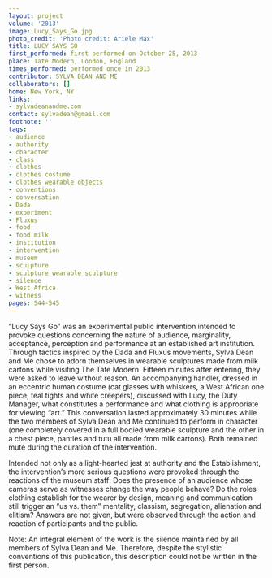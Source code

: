 ```yaml
---
layout: project
volume: '2013'
image: Lucy_Says_Go.jpg
photo_credit: 'Photo credit: Ariele Max'
title: LUCY SAYS GO
first_performed: first performed on October 25, 2013
place: Tate Modern, London, England
times_performed: performed once in 2013
contributor: SYLVA DEAN AND ME
collaborators: []
home: New York, NY
links:
- sylvadeanandme.com
contact: sylvadean@gmail.com
footnote: ''
tags:
- audience
- authority
- character
- class
- clothes
- clothes costume
- clothes wearable objects
- conventions
- conversation
- Dada
- experiment
- Fluxus
- food
- food milk
- institution
- intervention
- museum
- sculpture
- sculpture wearable sculpture
- silence
- West Africa
- witness
pages: 544-545
---
```


“Lucy Says Go” was an experimental public intervention intended to provoke questions concerning the nature of audience, marginality, acceptance, perception and performance at an established art institution. Through tactics inspired by the Dada and Fluxus movements, Sylva Dean and Me chose to adorn themselves in wearable sculptures made from milk cartons while visiting The Tate Modern. Fifteen minutes after entering, they were asked to leave without reason. An accompanying handler, dressed in an eccentric human costume (cat glasses with whiskers, a West African one piece, teal tights and white creepers), discussed with Lucy, the Duty Manager, what constitutes a performance and what clothing is appropriate for viewing “art.” This conversation lasted approximately 30 minutes while the two members of Sylva Dean and Me continued to perform in character (one completely covered in a full bodied wearable sculpture and the other in a chest piece, panties and tutu all made from milk cartons). Both remained mute during the duration of the intervention.

Intended not only as a light-hearted jest at authority and the Establishment, the intervention’s more serious questions were provoked through the reactions of the museum staff: Does the presence of an audience whose cameras serve as witnesses change the way people behave? Do the roles clothing establish for the wearer by design, meaning and communication still trigger an “us vs. them” mentality, classism, segregation, alienation and elitism? Answers are not given, but were observed through the action and reaction of participants and the public.

Note: An integral element of the work is the silence maintained by all members of Sylva Dean and Me. Therefore, despite the stylistic conventions of this publication, this description could not be written in the first person.
